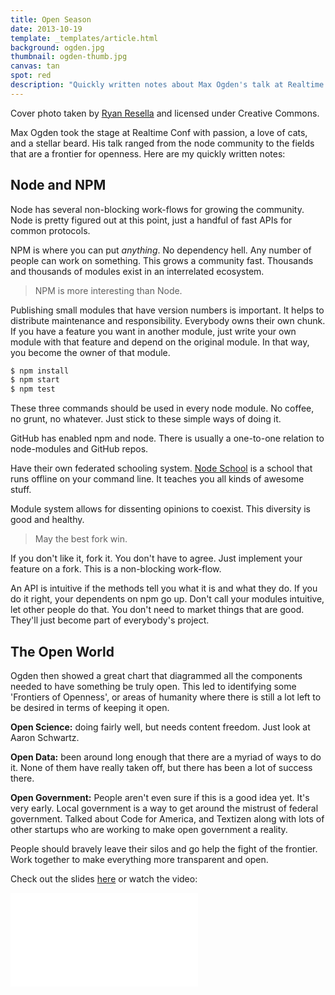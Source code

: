 ```yaml
---
title: Open Season
date: 2013-10-19
template: _templates/article.html
background: ogden.jpg
thumbnail: ogden-thumb.jpg
canvas: tan
spot: red
description: "Quickly written notes about Max Ogden's talk at Realtime Conf 2013: Open Season - A Plea for Digital Frontiers People"
---
```


<p class="caption">Cover photo taken by <a href="http://ryanresella.com">Ryan Resella</a> and licensed under Creative Commons.</p>

Max Ogden took the stage at Realtime Conf with passion, a love of cats, and a stellar beard. His talk ranged from the node community to the fields that are a frontier for openness. Here are my quickly written notes:

## Node and NPM

Node has several non-blocking work-flows for growing the community. Node is pretty figured out at this point, just a handful of fast APIs for common protocols.

NPM is where you can put *anything*. No dependency hell. Any number of people can work on something. This grows a community fast. Thousands and thousands of modules exist in an interrelated ecosystem.

>NPM is more interesting than Node.

Publishing small modules that have version numbers is important. It helps to distribute maintenance and responsibility. Everybody owns their own chunk. If you have a feature you want in another module, just write your own module with that feature and depend on the original module. In that way, you become the owner of that module.

```bash
$ npm install
$ npm start
$ npm test
```

These three commands should be used in every node module. No coffee, no grunt, no whatever. Just stick to these simple ways of doing it.

GitHub has enabled npm and node. There is usually a one-to-one relation to node-modules and GitHub repos.

Have their own federated schooling system. [Node School](http://nodeschool.io) is a school that runs offline on your command line. It teaches you all kinds of awesome stuff.

Module system allows for dissenting opinions to coexist. This diversity is good and healthy.

> May the best fork win.

If you don't like it, fork it. You don't have to agree. Just implement your feature on a fork. This is a non-blocking work-flow.

An API is intuitive if the methods tell you what it is and what they do. If you do it right, your dependents on npm go up. Don't call your modules intuitive, let other people do that. You don't need to market things that are good. They'll just become part of everybody's project.

## The Open World

Ogden then showed a great chart that diagrammed all the components needed to have something be truly open. This led to identifying some 'Frontiers of Openness', or areas of humanity where there is still a lot left to be desired in terms of keeping it open.

**Open Science:** doing fairly well, but needs content freedom. Just look at Aaron Schwartz.

**Open Data:** been around long enough that there are a myriad of ways to do it. None of them have really taken off, but there has been a lot of success there.

**Open Government:** People aren't even sure if this is a good idea yet. It's very early. Local government is a way to get around the mistrust of federal government. Talked about Code for America, and Textizen along with lots of other startups who are working to make open government a reality.

People should bravely leave their silos and go help the fight of the frontier. Work together to make everything more transparent and open.

Check out the slides [here](http://maxogden.github.io/slides/realtimeconf/#/1) or watch the video:

<div class="video-wrap"><iframe src="//player.vimeo.com/video/77376239?title=0&amp;byline=0&amp;portrait=0" frameborder="0" webkitallowfullscreen mozallowfullscreen allowfullscreen></iframe></div>
